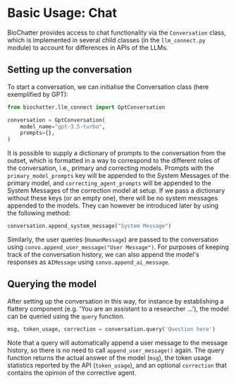 # Basic Usage: Chat

BioChatter provides access to chat functionality via the `Conversation` class, which is implemented in several child classes (in the `llm_connect.py` module) to account for differences in APIs of the LLMs.

## Setting up the conversation

To start a conversation, we can initialise the Conversation class (here exemplified by GPT):

```python
from biochatter.llm_connect import GptConversation

conversation = GptConversation(
    model_name="gpt-3.5-turbo",
    prompts={},
)
```

It is possible to supply a dictionary of prompts to the conversation from the outset, which is formatted in a way to correspond to the different roles of the conversation, i.e., primary and correcting models. Prompts with the `primary_model_prompts` key will be appended to the System Messages of the primary model, and `correcting_agent_prompts` will be appended to the System Messages of the correction model at setup. If we pass a dictionary without these keys (or an empty one), there will be no system messages appended to the models. They can however be introduced later by using the following method:

```python
conversation.append_system_message("System Message")
```

Similarly, the user queries (`HumanMessage`) are passed to the conversation using `convo.append_user_message("User Message")`. For purposes of keeping track of the conversation history, we can also append the model's responses as `AIMessage` using `convo.append_ai_message`. 

## Querying the model

After setting up the conversation in this way, for instance by establishing a flattery component (e.g. 'You are an assistant to a researcher ...'), the model can be queried using the `query` function.

```python
msg, token_usage, correction = conversation.query('Question here')
```

Note that a query will automatically append a user message to the message history, so there is no need to call `append_user_message()` again. The query function returns the actual answer of the model (`msg`), the token usage statistics reported by the API (`token_usage`), and an optional `correction` that contains the opinion of the corrective agent.

